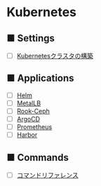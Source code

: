 # Kubernetes
## ■ Settings
- [ ] [Kubernetesクラスタの構築](kubernetes_cluster)

## ■ Applications
- [ ] [Helm](Helm)
- [ ] [MetalLB](MetalLB)
- [ ] [Rook-Ceph](Rook-Ceph)
- [ ] [ArgoCD](ArgoCD)
- [ ] [Prometheus](Prometheus)
- [ ] [Harbor](Harbor)

## ■ Commands
- [ ] [コマンドリファレンス](commands)
